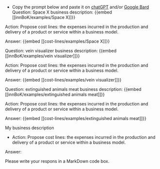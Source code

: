 - Copy the prompt below and paste it on [chatGPT](https://chat.openai.com) and/or [Google Bard](https://bard.google.com/chat)
Question: Space X business description:
{{embed [[innBoK/examples/Space X]]}}

Action: Propose cost lines: the expenses incurred in the production and delivery of a product or service within a business model.

Answer:
{{embed [[cost-lines/examples/Space X]]}}

Question: vein visualizer business description:
{{embed [[innBoK/examples/vein visualizer]]}}

Action: Propose cost lines: the expenses incurred in the production and delivery of a product or service within a business model.

Answer:
{{embed [[cost-lines/examples/vein visualizer]]}}

Question: extinguished animals meat business description:
{{embed [[innBoK/examples/extinguished animals meat]]}}

Action: Propose cost lines: the expenses incurred in the production and delivery of a product or service within a business model.

Answer:
{{embed [[cost-lines/examples/extinguished animals meat]]}}



My business description

<CONTEXT>

- Action:
Propose cost lines: the expenses incurred in the production and delivery of a product or service within a business model.

Answer:

Please write your respons in a MarkDown code box.



